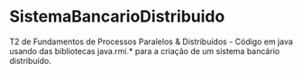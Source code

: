 # SistemaBancarioDistribuido
T2 de Fundamentos de Processos Paralelos &amp; Distribuídos - Código em java usando das bibliotecas java.rmi.* para a criação de um sistema bancário distribuído.

